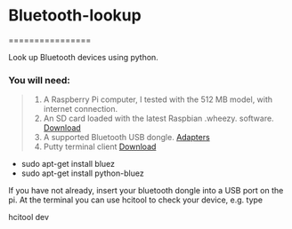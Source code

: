 # Bluetooth-lookup
================

Look up Bluetooth devices using python. 


### You will need:
> 1. A Raspberry Pi computer, I tested with the 512 MB model, with internet connection.
> 2. An SD card loaded with the latest Raspbian .wheezy. software. [Download](http://www.raspberrypi.org/downloads)
> 3. A supported Bluetooth USB dongle. [Adapters](http://elinux.org/RPi_VerifiedPeripherals#USB_Bluetooth_adapters)
> 4. Putty terminal client [Download](http://www.chiark.greenend.org.uk/~sgtatham/putty/download.html)

* sudo apt-get install bluez
* sudo apt-get install python-bluez

If you have not already, insert your bluetooth dongle into a USB port on the pi.
At the terminal you can use hcitool to check your device, e.g. type

hcitool dev

